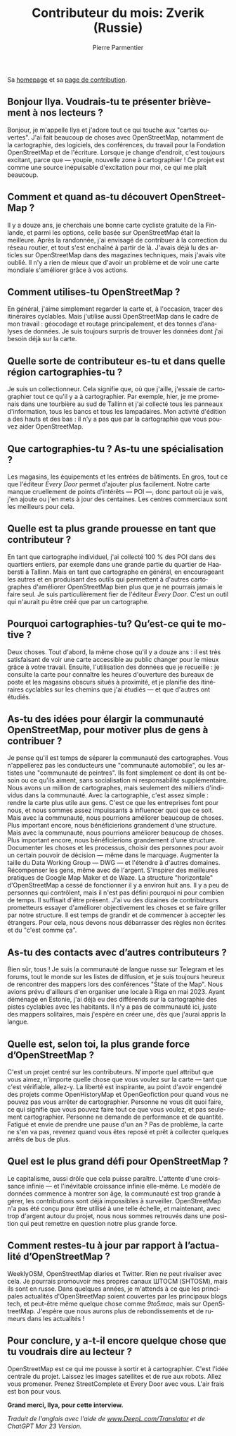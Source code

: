 ﻿---
title: "Contributeur du mois: Zverik (Russie)"
featured:
layout: post
category: motm
author: Pierre Parmentier
lang: fr
---

Sa [homepage](https://www.openstreetmap.org/user/Zverik) et sa [page de contribution](https://hdyc.neis-one.org/?Zverik).

## Bonjour Ilya. Voudrais-tu te présenter brièvement à nos lecteurs ?

Bonjour, je m'appelle Ilya et j'adore tout ce qui touche aux "cartes ouvertes". J'ai fait beaucoup de choses avec OpenStreetMap, notamment de la cartographie, des logiciels, des conférences, du travail pour la Fondation OpenStreetMap et de l'écriture. Lorsque je change d'endroit, c'est toujours excitant, parce que — youpie, nouvelle zone à cartographier ! Ce projet est comme une source inépuisable d'excitation pour moi, ce qui me plaît beaucoup.

## Comment et quand as-tu découvert OpenStreetMap ?

Il y a douze ans, je cherchais une bonne carte cycliste gratuite de la Finlande, et parmi les options, celle basée sur OpenStreetMap était la meilleure. Après la randonnée, j'ai envisagé de contribuer à la correction du réseau routier, et tout s'est enchaîné à partir de là. J'avais déjà lu des articles sur OpenStreetMap dans des magazines techniques, mais j'avais vite oublié. Il n'y a rien de mieux que d'avoir un problème et de voir une carte mondiale s'améliorer grâce à vos actions.

## Comment utilises-tu OpenStreetMap ?

En général, j'aime simplement regarder la carte et, à l'occasion, tracer des itinéraires cyclables. Mais j'utilise aussi OpenStreetMap dans le cadre de mon travail : géocodage et routage principalement, et des tonnes d'analyses de données. Je suis toujours surpris de trouver les données dont j'ai besoin déjà sur la carte.

## Quelle sorte de contributeur es-tu et dans quelle région cartographies-tu ?

Je suis un collectionneur. Cela signifie que, où que j'aille, j'essaie de cartographier tout ce qu'il y a à cartographier. Par exemple, hier, je me promenais dans une tourbière au sud de Tallinn et j'ai collecté tous les panneaux d'information, tous les bancs et tous les lampadaires. Mon activité d'édition a des hauts et des bas : il n'y a pas que par la cartographie que vous pouvez aider OpenStreetMap.

## Que cartographies-tu ? As-tu une spécialisation ?

Les magasins, les équipements et les entrées de bâtiments. En gros, tout ce que l'éditeur <em>Every Door</em> permet d'ajouter plus facilement. Notre carte manque cruellement de points d'intérêts — POI —, donc partout où je vais, j'en ajoute ou j'en mets à jour des centaines. Les centres commerciaux sont les meilleurs pour cela.

## Quelle est ta plus grande prouesse en tant que contributeur ?

En tant que cartographe individuel, j'ai collecté 100 % des POI dans des quartiers entiers, par exemple dans une grande partie du quartier de Haabersti à Tallinn. Mais en tant que cartographe en général, en encourageant les autres et en produisant des outils qui permettent à d'autres cartographes d'améliorer OpenStreetMap bien plus que je ne pourrais jamais le faire seul. Je suis particulièrement fier de l'éditeur <em>Every Door</em>. C'est un outil qui n'aurait pu être créé que par un cartographe.

## Pourquoi cartographies-tu? Qu’est-ce qui te motive ?

Deux choses. Tout d'abord, la même chose qu'il y a douze ans : il est très satisfaisant de voir une carte accessible au public changer pour le mieux grâce à votre travail. Ensuite, l'utilisation des données que je recueille : je consulte la carte pour connaître les heures d'ouverture des bureaux de poste et les magasins obscurs situés à proximité, et je planifie des itinéraires cyclables sur les chemins que j'ai étudiés — et que d'autres ont étudiés.

## As-tu des idées pour élargir la communauté OpenStreetMap, pour motiver plus de gens à contribuer ?

Je pense qu'il est temps de séparer la communauté des cartographes. Vous n'appellerez pas les conducteurs une "communauté automobile", ou les artistes une "communauté de peintres". Ils font simplement ce dont ils ont besoin ou ce qu'ils aiment, sans socialisation ni responsabilité supplémentaire. Nous avons un million de cartographes, mais seulement des milliers d'individus dans la communauté. Avec la cartographie, c'est assez simple : rendre la carte plus utile aux gens. C'est ce que les entreprises font pour nous, et nous sommes assez impuissants à influencer quoi que ce soit. Mais avec la communauté, nous pourrions améliorer beaucoup de choses. Plus important encore, nous bénéficierions grandement d'une structure. Mais avec la communauté, nous pourrions améliorer beaucoup de choses. Plus important encore, nous bénéficierions grandement d'une structure. Documenter les choses et les processus, choisir des personnes pour avoir un certain pouvoir de décision — même dans le marquage. Augmenter la taille du Data Working Group — DWG — et l'étendre à d'autres domaines. Récompenser les gens, même avec de l'argent. S'inspirer des meilleures pratiques de Google Map Maker et de Waze. La structure "horizontale" d'OpenStreetMap a cessé de fonctionner il y a environ huit ans. Il y a peu de personnes qui contrôlent, mais il n'est pas défini pourquoi ni pour combien de temps. Il suffisait d'être présent. J'ai vu des dizaines de contributeurs prometteurs essayer d'améliorer objectivement les choses et se faire griller par notre structure. Il est temps de grandir et de commencer à accepter les étrangers. Pour cela, nous devons nous débarrasser des règles non écrites et du "c'est comme ça".

## As-tu des contacts avec d’autres contributeurs ?

Bien sûr, tous ! Je suis la communauté de langue russe sur Telegram et les forums, tout le monde sur les listes de diffusion, et je suis toujours heureux de rencontrer des mappers lors des conférences "State of the Map". Nous avions prévu d'ailleurs d'en organiser une locale à Riga en mai 2023. Ayant déménagé en Estonie, j'ai déjà eu des différends sur la cartographie des pistes cyclables avec les habitants. Il n'y a pas de communauté ici, juste des mappers solitaires, mais j'espère en créer une, dès que j'aurai appris la langue.

## Quelle est, selon toi, la plus grande force d’OpenStreetMap ?

C'est un projet centré sur les contributeurs. N'importe quel attribut que vous aimez, n'importe quelle chose que vous voulez sur la carte — tant que c'est vérifiable, allez-y. La liberté est inspirante, au point d'avoir engendré des projets comme OpenHistoryMap et OpenGeofiction pour quand vous ne pouvez pas vous arrêter de cartographier. Personne ne vous dit quoi faire, ce qui signifie que vous pouvez faire tout ce que vous voulez, et pas seulement cartographier. Personne ne demande de performance et de quantité. Fatigué et envie de prendre une pause d'un an ? Pas de problème, la carte ne s'en va pas, revenez quand vous êtes reposé et prêt à collecter quelques arrêts de bus de plus.

## Quel est le plus grand défi pour OpenStreetMap ?

Le capitalisme, aussi drôle que cela puisse paraître. L'attente d'une croissance infinie — et l'inévitable croissance infinie elle-même. Le modèle de données commence à montrer son âge, la communauté est trop grande à gérer, les contributions sont déjà impossibles à surveiller. OpenStreetMap n'a pas été conçu pour être utilisé à une telle échelle, et maintenant, avec trop d'argent autour du projet, nous nous sommes retrouvés dans une position qui peut remettre en question notre plus grande force.

## Comment restes-tu à jour par rapport à l’actualité d’OpenStreetMap ?

WeeklyOSM, OpenStreetMap diaries et Twitter. Rien ne peut rivaliser avec cela. Je pourrais promouvoir mes propres canaux ШТОСМ (SHTOSM), mais ils sont en russe. Dans quelques années, je m'attends à ce que les principales actualités d'OpenStreetMap soient couvertes par les principaux blogs tech, et peut-être même quelque chose comme <em>9to5mac</em>, mais sur OpenStreetMap. J'espère que nous aurons plus de rebondissements et de rumeurs dans les actualités !

## Pour conclure, y a-t-il encore quelque chose que tu voudrais dire au lecteur ?

OpenStreetMap est ce qui me pousse à sortir et à cartographier. C'est l'idée centrale du projet. Laissez les images satellites et de rue aux robots. Allez vous promener. Prenez StreetComplete et Every Door avec vous. L'air frais est bon pour vous.

**Grand merci, Ilya, pour cette interview.**

*Traduit de l'anglais avec l'aide de www.DeepL.com/Translator et de ChatGPT Mar 23 Version.*
